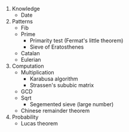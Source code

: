 1. Knowledge
	- Date
2. Patterns
	- Fib
	- Prime
		- Primarity test (Fermat's little theorem)
		- Sieve of Eratosthenes
	- Catalan
	- Eulerian
3. Computation
	- Multiplication
		- Karabusa algorithm
		- Strassen's sububic matrix
	- GCD
	- Sqrt
		- Segemented sieve (large number)
	- Chinese remainder theorem
4. Probability
	- Lucas theorem